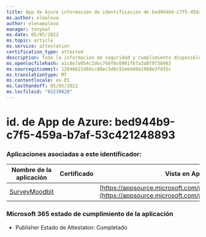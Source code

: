 ```yaml
---
title: App de Azure información de identificación de bed944b9-c7f5-459a-b7af-53c421248893
ms.author: elmalova
author: elenamalova
manager: tonybal
ms.date: 05/05/2022
ms.topic: article
ms.service: attestation
certification_type: attested
description: Toda la información de seguridad y cumplimiento disponible para bed944b9-c7f5-459a-b7af-53c421248893.
ms.openlocfilehash: a1c8e7a954c2dec766f6c0901fb7a3a8f9738463
ms.sourcegitcommit: 12046b21d8dcc88ec5d6c91e6440e1988e3fd35c
ms.translationtype: MT
ms.contentlocale: es-ES
ms.lasthandoff: 05/05/2022
ms.locfileid: "65239820"
---
```

# <a name="azure-app-id-bed944b9-c7f5-459a-b7af-53c421248893"></a>id. de App de Azure: bed944b9-c7f5-459a-b7af-53c421248893


### <a name="apps-associated-with-this-id"></a>Aplicaciones asociadas a este identificador:
| **Nombre de la aplicación** | **Certificado** | **Vista en AppSource** |
|--------------|---------------|-----------------------|
| [SurveyMoodbit](../forward/WA200003925.md) |  | [https://appsource.microsoft.com/product/office/WA200003925](https://appsource.microsoft.com/product/office/WA200003925) |

### <a name="microsoft-365-app-compliance-status"></a>Microsoft 365 estado de cumplimiento de la aplicación
- Publisher Estado de Attestaton: Completado
